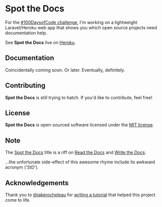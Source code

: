 # Spot the Docs

For the [#100DaysofCode challenge](https://github.com/billimarie/100-days-of-code), I'm working on a lightweight Laravel/Heroku web app that shows you which open source projects need documentation help.

See **Spot the Docs** live on [Heroku](https://floating-citadel-84168.herokuapp.com).

## Documentation

Coincidentally coming soon. Or later. Eventually, definitely.

## Contributing

**Spot the Docs** is still trying to hatch. If you'd like to contribute, feel free!

## License

**Spot the Docs** is open-sourced software licensed under the [MIT license](http://opensource.org/licenses/MIT).

## Note

The [Spot the Docs](http://floating-citadel-84168.herokuapp.com) title is a riff on [Read the Docs](https://readthedocs.org/) and [Write the Docs](http://www.writethedocs.org/).

...the unfortunate side-effect of this awesome rhyme include its awkward acronym ('StD').

## Acknowledgements

Thank you to [@jakerocheleau](https://github.com/jakerocheleau) for [writing a tutorial](http://blog.teamtreehouse.com/code-a-simple-github-api-webapp-using-jquery-ajax) that helped this project come to life.
